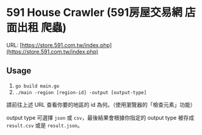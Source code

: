 # 591 House Crawler (591房屋交易網 店面出租 爬蟲)

URL:  [https://store.591.com.tw/index.php](https://store.591.com.tw/index.php)

## Usage

1. `go build main.go`
2. `./main -region [region-id] -output [output-type]`

請前往上述 URL 查看你要的地區的 id 為何。（使用瀏覽器的「檢查元素」功能）

output type 可選擇 `json` 或 `csv`，最後結果會根據你指定的 output type 被存成 `result.csv` 或是 `result.json`。 
